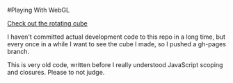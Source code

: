 #Playing With WebGL

[Check out the rotating cube](http://hoorayimhelping.github.com/WebGL-Renderer/)


I haven't committed actual development code to this repo in a long time, but every once in a while I want to see the cube I made, so I pushed a gh-pages branch.

This is very old code, written before I really understood JavaScript scoping and closures. Please to not judge.